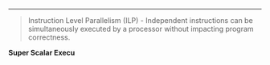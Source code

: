 ***
> Instruction Level Parallelism (ILP) - Independent instructions can be simultaneously executed by a processor without impacting program correctness.

**Super Scalar Execu**